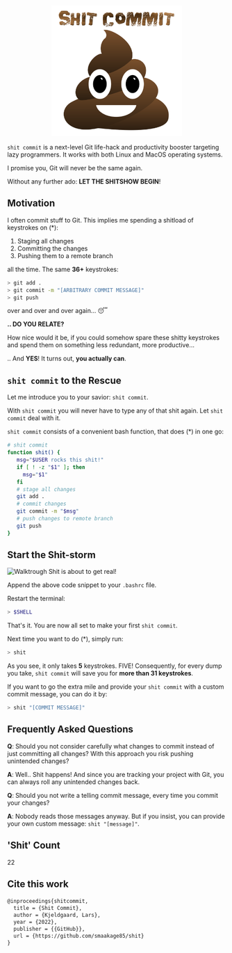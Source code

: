 <p align="center">
<img src="logo.png" alt="Shit Commit" width="300"/>
</p>

`shit commit` is a next-level Git life-hack and productivity booster targeting lazy programmers. It works with both Linux and MacOS operating systems.

I promise you, Git will never be the same again.

Without any further ado: **LET THE SHITSHOW BEGIN**! 

## Motivation

I often commit stuff to Git. This implies me spending a shitload of keystrokes on (*): 

1. Staging all changes
2. Committing the changes
3. Pushing them to a remote branch

all the time. The same **36+** keystrokes:

```bash
> git add . 
> git commit -m "[ARBITRARY COMMIT MESSAGE]"
> git push
```

over and over and over again... 😴

**.. DO YOU RELATE?**

How nice would it be, if you could somehow spare these shitty keystrokes and spend them on something less redundant, more productive...

.. And **YES**! It turns out, **you actually can**.

## `shit commit` to the Rescue

Let me introduce you to your savior: `shit commit`. 

With `shit commit` you will never have to type any of that shit again. Let `shit commit` deal with it.

`shit commit` consists of a convenient bash function, that does (*) in one go: 

```bash
# shit commit
function shit() {
   msg="$USER rocks this shit!"
   if [ ! -z "$1" ]; then
     msg="$1"
   fi
   # stage all changes
   git add .
   # commit changes
   git commit -m "$msg"
   # push changes to remote branch
   git push
}
```

## Start the Shit-storm

![Walktrough](shit.git)
Shit is about to get real!

Append the above code snippet to your `.bashrc` file.

Restart the terminal:

```bash
> $SHELL
```

That's it. You are now all set to make your first `shit commit`.

Next time you want to do (*), simply run:

```bash
> shit
```

As you see, it only takes **5** keystrokes. FIVE! Consequently, for every dump you take, `shit commit` will save you for **more than 31 keystrokes**.

If you want to go the extra mile and provide your `shit commit` with a custom commit message, you can do it by:

```bash
> shit "[COMMIT MESSAGE]"
```

## Frequently Asked Questions

**Q**: Should you not consider carefully what changes to commit instead of just committing all changes? With this approach you risk pushing unintended changes?

**A**: Well.. Shit happens! And since you are tracking your project with Git, you can always roll any unintended changes back.

**Q**: Should you not write a telling commit message, every time you commit your changes?

**A**: Nobody reads those messages anyway. But if you insist, you can provide your own custom message: `shit "[message]"`. 

## 'Shit' Count
22

## Cite this work

```
@inproceedings{shitcommit,
  title = {Shit Commit},
  author = {Kjeldgaard, Lars},
  year = {2022},
  publisher = {{GitHub}},
  url = {https://github.com/smaakage85/shit}
}
```